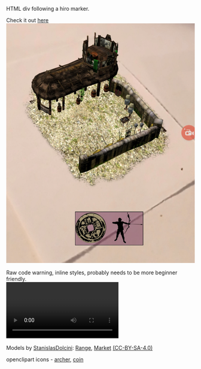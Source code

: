 HTML div following a hiro marker.

Check it out [here](https://gftruj.github.io/webzamples/arjs/tracked-ui/)<br>
![screen](assets/screen.jpg)

Raw code warning, inline styles, probably needs to be more beginner friendly.<br>
![prev](assets/debugui.mp4)

Models by <a href="https://sketchfab.com/StanislasDolcini">StanislasDolcini</a>:
<a href="https://sketchfab.com/models/f925a85a10d8451fb523121058564459">Range</a>,
 <a href="https://sketchfab.com/models/51a94cabda344ebcb579476b16296dfb">Market</a>
<a href="http://creativecommons.org/licenses/by-sa/4.0/">(CC-BY-SA-4.0)</a>

openclipart icons -
<a href="https://openclipart.org/detail/252262/male-archer-silhouette">archer</a>,
<a href="https://openclipart.org/detail/319535/chinese-coin">coin</a>
